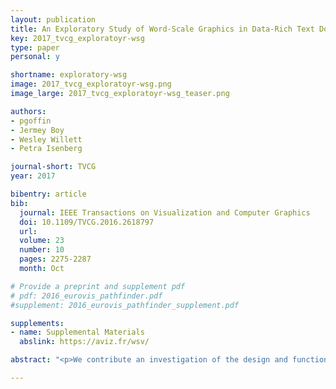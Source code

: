 ```yaml
---
layout: publication
title: An Exploratory Study of Word-Scale Graphics in Data-Rich Text Documents
key: 2017_tvcg_exploratoyr-wsg
type: paper
personal: y

shortname: exploratory-wsg
image: 2017_tvcg_exploratoyr-wsg.png
image_large: 2017_tvcg_exploratoyr-wsg_teaser.png

authors:
- pgoffin
- Jermey Boy
- Wesley Willett
- Petra Isenberg

journal-short: TVCG
year: 2017

bibentry: article
bib:
  journal: IEEE Transactions on Visualization and Computer Graphics
  doi: 10.1109/TVCG.2016.2618797
  url: 
  volume: 23
  number: 10
  pages: 2275-2287
  month: Oct

# Provide a preprint and supplement pdf
# pdf: 2016_eurovis_pathfinder.pdf
#supplement: 2016_eurovis_pathfinder_supplement.pdf

supplements:
- name: Supplemental Materials
  abslink: https://aviz.fr/wsv/

abstract: "<p>We contribute an investigation of the design and function of word-scale graphics and visualizations embedded in text documents. Word-scale graphics include both data-driven representations such as word-scale visualizations and sparklines, and non-data-driven visual marks. Their design, function, and use has so far received little research attention. We present the results of an open ended exploratory study with 9 graphic designers. The study resulted in a rich collection of different types of graphics, data provenance, and relationships between text, graphics, and data. Based on this corpus, we present a systematic overview of word-scale graphic designs, and examine how designers used them. We also discuss the designers’ goals in creating their graphics, and characterize how they used word-scale graphics to visualize data, add emphasis, and create alternative narratives. Building on these examples, we discuss implications for the design of authoring tools for word-scale graphics and visualizations, and explore how new authoring environments could make it easier for designers to integrate them into documents.</p>"

---
```

